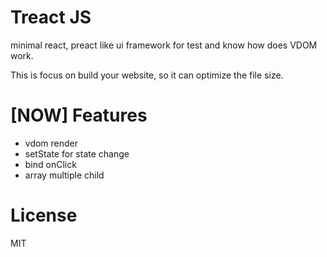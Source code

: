 # Treact JS

minimal react, preact like ui framework for test and know how does VDOM work.

This is focus on build your website, so it can optimize the file size.

# [NOW] Features

- vdom render
- setState for state change
- bind onClick
- array multiple child

# License

MIT
